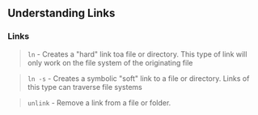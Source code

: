 ## Understanding Links

### Links

> ``ln`` - Creates a "hard" link toa file or directory. This type of link will only work on the file system of the originating file 

> ``ln -s`` - Creates a symbolic "soft" link to a file or directory. Links of this type can traverse file systems

> ``unlink`` - Remove a link from a file or folder.
